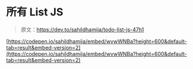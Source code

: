 # 所有 List JS

> 原文：<https://dev.to/sahildhamija/todo-list-js-47h1>

[https://codepen.io/sahildhamija/embed/wvwWNBa?height=600&default-tab=result&embed-version=2](https://codepen.io/sahildhamija/embed/wvwWNBa?height=600&default-tab=result&embed-version=2)